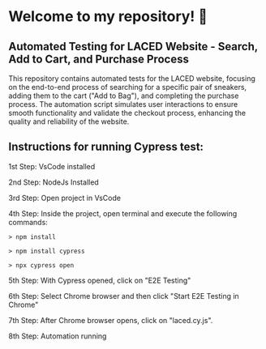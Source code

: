# Welcome to my repository! 👋

## Automated Testing for LACED Website - Search, Add to Cart, and Purchase Process

This repository contains automated tests for the LACED website, focusing on the end-to-end process of searching for a specific pair of sneakers, adding them to the cart ("Add to Bag"), and completing the purchase process. The automation script simulates user interactions to ensure smooth functionality and validate the checkout process, enhancing the quality and reliability of the website.

## Instructions for running Cypress test:

1st Step: VsCode installed

2nd Step: NodeJs Installed

3rd Step: Open project in VsCode

4th Step: Inside the project, open terminal and execute the following commands:

    > npm install

    > npm install cypress

    > npx cypress open

5th Step: With Cypress opened, click on "E2E Testing"

6th Step: Select Chrome browser and then click "Start E2E Testing in Chrome"

7th Step: After Chrome browser opens, click on "laced.cy.js".

8th Step: Automation running
